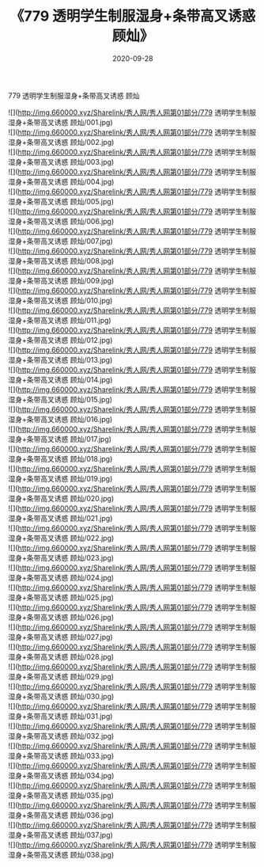 ﻿---
layout: post
title:  《779 透明学生制服湿身+条带高叉诱惑 顾灿》
date:   2020-09-28
img: http://img.660000.xyz/Sharelink/秀人网/秀人网第01部分/779 透明学生制服湿身+条带高叉诱惑 顾灿/000.jpg
categories: [美女, 清纯, 唯美]
---

779 透明学生制服湿身+条带高叉诱惑 顾灿

  ![](http://img.660000.xyz/Sharelink/秀人网/秀人网第01部分/779 透明学生制服湿身+条带高叉诱惑 顾灿/001.jpg) <br> ![](http://img.660000.xyz/Sharelink/秀人网/秀人网第01部分/779 透明学生制服湿身+条带高叉诱惑 顾灿/002.jpg) <br> ![](http://img.660000.xyz/Sharelink/秀人网/秀人网第01部分/779 透明学生制服湿身+条带高叉诱惑 顾灿/003.jpg) <br> ![](http://img.660000.xyz/Sharelink/秀人网/秀人网第01部分/779 透明学生制服湿身+条带高叉诱惑 顾灿/004.jpg) <br> ![](http://img.660000.xyz/Sharelink/秀人网/秀人网第01部分/779 透明学生制服湿身+条带高叉诱惑 顾灿/005.jpg) <br> ![](http://img.660000.xyz/Sharelink/秀人网/秀人网第01部分/779 透明学生制服湿身+条带高叉诱惑 顾灿/006.jpg) <br> ![](http://img.660000.xyz/Sharelink/秀人网/秀人网第01部分/779 透明学生制服湿身+条带高叉诱惑 顾灿/007.jpg) <br> ![](http://img.660000.xyz/Sharelink/秀人网/秀人网第01部分/779 透明学生制服湿身+条带高叉诱惑 顾灿/008.jpg) <br> ![](http://img.660000.xyz/Sharelink/秀人网/秀人网第01部分/779 透明学生制服湿身+条带高叉诱惑 顾灿/009.jpg) <br> ![](http://img.660000.xyz/Sharelink/秀人网/秀人网第01部分/779 透明学生制服湿身+条带高叉诱惑 顾灿/010.jpg) <br> ![](http://img.660000.xyz/Sharelink/秀人网/秀人网第01部分/779 透明学生制服湿身+条带高叉诱惑 顾灿/011.jpg) <br> ![](http://img.660000.xyz/Sharelink/秀人网/秀人网第01部分/779 透明学生制服湿身+条带高叉诱惑 顾灿/012.jpg) <br> ![](http://img.660000.xyz/Sharelink/秀人网/秀人网第01部分/779 透明学生制服湿身+条带高叉诱惑 顾灿/013.jpg) <br> ![](http://img.660000.xyz/Sharelink/秀人网/秀人网第01部分/779 透明学生制服湿身+条带高叉诱惑 顾灿/014.jpg) <br> ![](http://img.660000.xyz/Sharelink/秀人网/秀人网第01部分/779 透明学生制服湿身+条带高叉诱惑 顾灿/015.jpg) <br> ![](http://img.660000.xyz/Sharelink/秀人网/秀人网第01部分/779 透明学生制服湿身+条带高叉诱惑 顾灿/016.jpg) <br> ![](http://img.660000.xyz/Sharelink/秀人网/秀人网第01部分/779 透明学生制服湿身+条带高叉诱惑 顾灿/017.jpg) <br> ![](http://img.660000.xyz/Sharelink/秀人网/秀人网第01部分/779 透明学生制服湿身+条带高叉诱惑 顾灿/018.jpg) <br> ![](http://img.660000.xyz/Sharelink/秀人网/秀人网第01部分/779 透明学生制服湿身+条带高叉诱惑 顾灿/019.jpg) <br> ![](http://img.660000.xyz/Sharelink/秀人网/秀人网第01部分/779 透明学生制服湿身+条带高叉诱惑 顾灿/020.jpg) <br> ![](http://img.660000.xyz/Sharelink/秀人网/秀人网第01部分/779 透明学生制服湿身+条带高叉诱惑 顾灿/021.jpg) <br> ![](http://img.660000.xyz/Sharelink/秀人网/秀人网第01部分/779 透明学生制服湿身+条带高叉诱惑 顾灿/022.jpg) <br> ![](http://img.660000.xyz/Sharelink/秀人网/秀人网第01部分/779 透明学生制服湿身+条带高叉诱惑 顾灿/023.jpg) <br> ![](http://img.660000.xyz/Sharelink/秀人网/秀人网第01部分/779 透明学生制服湿身+条带高叉诱惑 顾灿/024.jpg) <br> ![](http://img.660000.xyz/Sharelink/秀人网/秀人网第01部分/779 透明学生制服湿身+条带高叉诱惑 顾灿/025.jpg) <br> ![](http://img.660000.xyz/Sharelink/秀人网/秀人网第01部分/779 透明学生制服湿身+条带高叉诱惑 顾灿/026.jpg) <br> ![](http://img.660000.xyz/Sharelink/秀人网/秀人网第01部分/779 透明学生制服湿身+条带高叉诱惑 顾灿/027.jpg) <br> ![](http://img.660000.xyz/Sharelink/秀人网/秀人网第01部分/779 透明学生制服湿身+条带高叉诱惑 顾灿/028.jpg) <br> ![](http://img.660000.xyz/Sharelink/秀人网/秀人网第01部分/779 透明学生制服湿身+条带高叉诱惑 顾灿/029.jpg) <br> ![](http://img.660000.xyz/Sharelink/秀人网/秀人网第01部分/779 透明学生制服湿身+条带高叉诱惑 顾灿/030.jpg) <br> ![](http://img.660000.xyz/Sharelink/秀人网/秀人网第01部分/779 透明学生制服湿身+条带高叉诱惑 顾灿/031.jpg) <br> ![](http://img.660000.xyz/Sharelink/秀人网/秀人网第01部分/779 透明学生制服湿身+条带高叉诱惑 顾灿/032.jpg) <br> ![](http://img.660000.xyz/Sharelink/秀人网/秀人网第01部分/779 透明学生制服湿身+条带高叉诱惑 顾灿/033.jpg) <br> ![](http://img.660000.xyz/Sharelink/秀人网/秀人网第01部分/779 透明学生制服湿身+条带高叉诱惑 顾灿/034.jpg) <br> ![](http://img.660000.xyz/Sharelink/秀人网/秀人网第01部分/779 透明学生制服湿身+条带高叉诱惑 顾灿/035.jpg) <br> ![](http://img.660000.xyz/Sharelink/秀人网/秀人网第01部分/779 透明学生制服湿身+条带高叉诱惑 顾灿/036.jpg) <br> ![](http://img.660000.xyz/Sharelink/秀人网/秀人网第01部分/779 透明学生制服湿身+条带高叉诱惑 顾灿/037.jpg) <br> ![](http://img.660000.xyz/Sharelink/秀人网/秀人网第01部分/779 透明学生制服湿身+条带高叉诱惑 顾灿/038.jpg) <br>